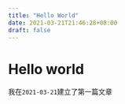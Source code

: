 ```yaml
---
title: "Hello World" 
date: 2021-03-21T21:46:28+08:00 
draft: false 
--- 
```

# Hello world 
我在`2021-03-21`建立了第一篇文章
